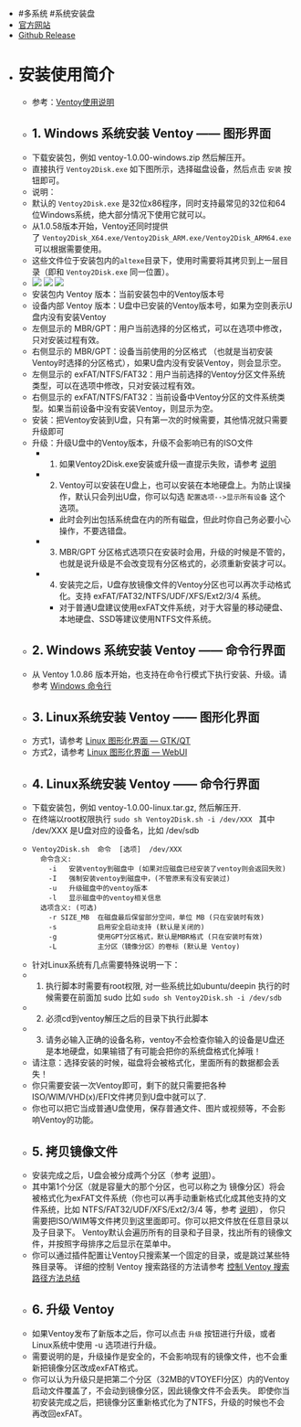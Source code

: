 - #多系统 #系统安装盘
- [官方网站](https://www.ventoy.net/cn/index.html)
- [Github Release](https://github.com/ventoy/Ventoy/releases/tag/v1.0.88)
- # 安装使用简介
	- 参考：[Ventoy使用说明](https://www.ventoy.net/cn/doc_start.html)
	- ## 1. Windows 系统安装 Ventoy —— 图形界面
	- 下载安装包，例如 ventoy-1.0.00-windows.zip 然后解压开。
	- 直接执行 `Ventoy2Disk.exe` 如下图所示，选择磁盘设备，然后点击 `安装` 按钮即可。
	- 说明：
	- 默认的 `Ventoy2Disk.exe` 是32位x86程序，同时支持最常见的32位和64位Windows系统，绝大部分情况下使用它就可以。
	- 从1.0.58版本开始，Ventoy还同时提供了 `Ventoy2Disk_X64.exe/Ventoy2Disk_ARM.exe/Ventoy2Disk_ARM64.exe` 可以根据需要使用。
	- 这些文件位于安装包内的`altexe`目录下，使用时需要将其拷贝到上一层目录（即和 `Ventoy2Disk.exe` 同一位置）。
	- ![](https://www.ventoy.net/static/img/ventoy2disk_cn.png) ![](https://www.ventoy.net/static/img/install_arrow_cn.png) ![](https://www.ventoy.net/static/img/ventoy2disk2_cn.png)
	- 安装包内 Ventoy 版本：当前安装包中的Ventoy版本号
	- 设备内部 Ventoy 版本：U盘中已安装的Ventoy版本号，如果为空则表示U盘内没有安装Ventoy
	- 左侧显示的 MBR/GPT：用户当前选择的分区格式，可以在选项中修改，只对安装过程有效。
	- 右侧显示的 MBR/GPT：设备当前使用的分区格式 （也就是当初安装Ventoy时选择的分区格式），如果U盘内没有安装Ventoy，则会显示空。
	- 左侧显示的 exFAT/NTFS/FAT32：用户当前选择的Ventoy分区文件系统类型，可以在选项中修改，只对安装过程有效。
	- 右侧显示的 exFAT/NTFS/FAT32：当前设备中Ventoy分区的文件系统类型。如果当前设备中没有安装Ventoy，则显示为空。
	- 安装：把Ventoy安装到U盘，只有第一次的时候需要，其他情况就只需要升级即可
	- 升级：升级U盘中的Ventoy版本，升级不会影响已有的ISO文件
		- 1.  如果Ventoy2Disk.exe安装或升级一直提示失败，请参考 [说明](https://www.ventoy.net/cn/doc_ventoy2disk.html)
		- 2.  Ventoy可以安装在U盘上，也可以安装在本地硬盘上。为防止误操作，默认只会列出U盘，你可以勾选 `配置选项-->显示所有设备` 这个选项。
			- 此时会列出包括系统盘在内的所有磁盘，但此时你自己务必要小心操作，不要选错盘。
		- 3.  MBR/GPT 分区格式选项只在安装时会用，升级的时候是不管的，也就是说升级是不会改变现有分区格式的，必须重新安装才可以。
		- 4.  安装完之后，U盘存放镜像文件的Ventoy分区也可以再次手动格式化。支持 exFAT/FAT32/NTFS/UDF/XFS/Ext2/3/4 系统。
			- 对于普通U盘建议使用exFAT文件系统，对于大容量的移动硬盘、本地硬盘、SSD等建议使用NTFS文件系统。
	- ## 2. Windows 系统安装 Ventoy —— 命令行界面
	- 从 Ventoy 1.0.86 版本开始，也支持在命令行模式下执行安装、升级。请参考 [Windows 命令行](https://www.ventoy.net/cn/doc_windows_cli.html)
	- ## 3. Linux系统安装 Ventoy —— 图形化界面
	- 方式1，请参考 [Linux 图形化界面 — GTK/QT](https://www.ventoy.net/cn/doc_linux_gui.html)
	- 方式2，请参考 [Linux 图形化界面 — WebUI](https://www.ventoy.net/cn/doc_linux_webui.html)
	- ## 4. Linux系统安装 Ventoy —— 命令行界面
	- 下载安装包，例如 ventoy-1.0.00-linux.tar.gz, 然后解压开.
	- 在终端以root权限执行 `sudo sh Ventoy2Disk.sh -i /dev/XXX`   其中 /dev/XXX 是U盘对应的设备名，比如 /dev/sdb
	- ```
	  Ventoy2Disk.sh  命令  [选项]  /dev/XXX
	    命令含义:
	      -i   安装ventoy到磁盘中 (如果对应磁盘已经安装了ventoy则会返回失败)
	      -I   强制安装ventoy到磁盘中，(不管原来有没有安装过)
	      -u   升级磁盘中的ventoy版本
	      -l   显示磁盘中的ventoy相关信息
	    选项含义: (可选)
	      -r SIZE_MB  在磁盘最后保留部分空间，单位 MB (只在安装时有效)
	      -s          启用安全启动支持 (默认是关闭的)
	      -g          使用GPT分区格式，默认是MBR格式 (只在安装时有效)
	      -L          主分区（镜像分区）的卷标 (默认是 Ventoy)
	  ```
	- 针对Linux系统有几点需要特殊说明一下：
	- 1. 执行脚本时需要有root权限, 对一些系统比如ubuntu/deepin 执行的时候需要在前面加 sudo 比如 `sudo sh Ventoy2Disk.sh -i /dev/sdb`
	- 2. 必须cd到ventoy解压之后的目录下执行此脚本
	- 3. 请务必输入正确的设备名称，ventoy不会检查你输入的设备是U盘还是本地硬盘，如果输错了有可能会把你的系统盘格式化掉哦！
	- 请注意：选择安装的时候，磁盘将会被格式化，里面所有的数据都会丢失！
	- 你只需要安装一次Ventoy即可，剩下的就只需要把各种ISO/WIM/VHD(x)/EFI文件拷贝到U盘中就可以了.
	- 你也可以把它当成普通U盘使用，保存普通文件、图片或视频等，不会影响Ventoy的功能。
	- ## 5. 拷贝镜像文件
	- 安装完成之后，U盘会被分成两个分区（参考 [说明](https://www.ventoy.net/cn/doc_disk_layout.html)）。
	- 其中第1个分区（就是容量大的那个分区，也可以称之为 镜像分区）将会被格式化为exFAT文件系统（你也可以再手动重新格式化成其他支持的文件系统，比如 NTFS/FAT32/UDF/XFS/Ext2/3/4 等，参考 [说明](https://www.ventoy.net/cn/doc_disk_layout.html)）， 你只需要把ISO/WIM等文件拷贝到这里面即可。你可以把文件放在任意目录以及子目录下。 Ventoy默认会遍历所有的目录和子目录，找出所有的镜像文件，并按照字母排序之后显示在菜单中。
	- 你可以通过插件配置让Ventoy只搜索某一个固定的目录，或是跳过某些特殊目录等。 详细的控制 Ventoy 搜索路径的方法请参考 [控制 Ventoy 搜索路径方法总结](https://www.ventoy.net/cn/doc_search_path.html)
	- ## 6. 升级 Ventoy
	- 如果Ventoy发布了新版本之后，你可以点击 `升级` 按钮进行升级，或者Linux系统中使用 -u 选项进行升级。
	- 需要说明的是，升级操作是安全的，不会影响现有的镜像文件，也不会重新把镜像分区改成exFAT格式。
	- 你可以认为升级只是把第二个分区（32MB的VTOYEFI分区）内的Ventoy启动文件覆盖了，不会动到镜像分区，因此镜像文件不会丢失。 即使你当初安装完成之后，把镜像分区重新格式化为了NTFS，升级的时候也不会再改回exFAT。